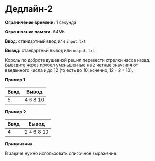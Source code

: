 # Дедлайн-2

**Ограничение времени:** 1 секунда

**Ограничение памяти:** 64Mb

**Ввод:** стандартный ввод или `input.txt`

**Вывод:** стандартный вывод или `output.txt`

Король по доброте душевной решил перевести стрелки часов назад. Выведите через пробел уменьшенные на 2 четные значения от введенного числа и до 12 (то есть до 10, конечно, 12 - 2 = 10).

**Пример 1**

| Ввод | Вывод       |
|------|-------------|
| 5    | 4 6 8 10   |

**Пример 2**

| Ввод | Вывод       |
|------|-------------|
| 4    | 2 4 6 8 10   |

**Примечания**

В задаче нужно использовать списочное выражение.